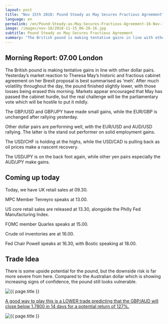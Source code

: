 ```yaml
---
layout: post
title: "Nov 15th 2018: Pound Steady as May Secures Fractious Agreement"
language: en
permalink: /en/Pound-Steady-as-May-Secures-Fractious-Agreement-16-Nov-18/
image: /images/nov-18/2018-11-15_06-28-16.jpg
subtitle: Pound Steady as May Secures Fractious Agreement
summary: "The British pound is making tentative gains in line with other dollar pairs. Yesterday’s market reaction to Theresa May’s historic and fractious cabinet agreement on her Brexit proposal is best summarised as ‘meh’"
---
```

## Morning Report: 07.00 London

The British pound is making tentative gains in line with other dollar pairs. Yesterday’s market reaction to Theresa May’s historic and fractious cabinet agreement on her Brexit proposal is best summarised as ‘meh’. After much volatility throughout the day, the pound finished slightly lower, with those losses being erased this morning. Markets appear encouraged that May has passed the cabinet hurdle, but the real challenge will be the parliamentary vote which will be hostile to put it mildly. 

The GBP/USD and GBP/JPY have made small gains, while the EUR/GBP is unchanged after rallying yesterday. 

Other dollar pairs are performing well, with the EUR/USD and AUD/USD rallying. The latter is the stand out performer on solid employment gains. 

The USD/CHF is holding at the highs, while the USD/CAD is pulling back as oil prices make a nascent recovery.

The USD/JPY is on the back foot again, while other yen pairs especially the AUD/JPY make gains. 

## Coming up today

Today, we have UK retail sales at 09.30. 

MPC Member Tenreyro speaks at 13.00. 

US core retail sales are released at 13.30, alongside the Philly Fed Manufacturing Index. 

FOMC member Quarles speaks at 15.00. 

Crude oil inventories are at 16.00. 

Fed Chair Powell speaks at 16.30, with Bostic speaking at 18.00. 

## Trade Idea

There is some upside potential for the pound, but the downside risk is far more severe from here. Compared to the Australian dollar which is showing increasing signs of confidence, the pound still looks vulnerable.

<img class="post-image" src="{{ site.url }}/images/nov-18/2018-11-15_06-28-16.jpg" alt="{{ page.title }}" title="{{ page.title }}">

<a href="%LINK%%?currency=GBP&market=forex&underlying=frxGBPAUD&formname=higherlower&duration_amount=14&duration_units=d&amount=10&amount_type=stake&expiry_type=duration&barrier=1.7800" target="_blank" rel="noopener noreferrer nofollow">A good way to play this is a LOWER trade predicting that the GBP/AUD will close below 1.7800 in 14 days for a potential return of 127%.</a>

<img class="post-image" src="{{ site.url }}/images/nov-18/2018-11-15_06-24-47.jpg" alt="{{ page.title }}" title="{{ page.title }}">